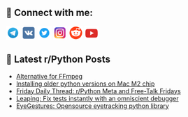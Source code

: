 ## 🔎 Connect with me:
[<img src="https://github.com/bullbesh/bullbesh/blob/main/images/Telegram.png" width="32" height="32" />](https://t.me/bullbesh)
[<img src="https://github.com/bullbesh/bullbesh/blob/main/images/VK.png" width="32" height="32" />](https://vk.com/bullbesh)
[<img src="https://github.com/bullbesh/bullbesh/blob/main/images/Twitter.png" width="32" height="32" />](https://twitter.com/bullbesh1)
[<img src="https://github.com/bullbesh/bullbesh/blob/main/images/Instagram.png" width="32" height="32" />](https://www.instagram.com/bullbesh)
[<img src="https://github.com/bullbesh/bullbesh/blob/main/images/Reddit.png" width="32" height="32" />](https://www.reddit.com/user/bullbesh)
[<img src="https://github.com/bullbesh/bullbesh/blob/main/images/YouTube.png" width="32" height="32" />](https://www.youtube.com/channel/UCtfjRs6uzgq5mfm8S06WTcg)

## 📕 Latest r/Python Posts
<!-- BLOG-POST-LIST:START -->
- [Alternative for FFmpeg](https://www.reddit.com/r/Python/comments/1bkquf8/alternative_for_ffmpeg/)
- [Installing older python versions on Mac M2 chip](https://www.reddit.com/r/Python/comments/1bknwav/installing_older_python_versions_on_mac_m2_chip/)
- [Friday Daily Thread: r/Python Meta and Free-Talk Fridays](https://www.reddit.com/r/Python/comments/1bklmcj/friday_daily_thread_rpython_meta_and_freetalk/)
- [Leaping: Fix tests instantly with an omniscient debugger](https://www.reddit.com/r/Python/comments/1bkftjd/leaping_fix_tests_instantly_with_an_omniscient/)
- [EyeGestures: Opensource eyetracking python library](https://www.reddit.com/r/Python/comments/1bkfonx/eyegestures_opensource_eyetracking_python_library/)
<!-- BLOG-POST-LIST:END -->
